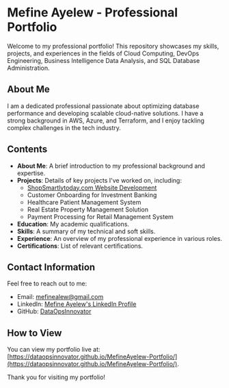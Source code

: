 # Mefine Ayelew - Professional Portfolio

Welcome to my professional portfolio! This repository showcases my skills, projects, and experiences in the fields of Cloud Computing, DevOps Engineering, Business Intelligence Data Analysis, and SQL Database Administration.

## About Me
I am a dedicated professional passionate about optimizing database performance and developing scalable cloud-native solutions. I have a strong background in AWS, Azure, and Terraform, and I enjoy tackling complex challenges in the tech industry.

## Contents
- **About Me**: A brief introduction to my professional background and expertise.
- **Projects**: Details of key projects I've worked on, including:
  - [ShopSmartlytoday.com Website Development](https://shopsmartlytoday.com)
  - Customer Onboarding for Investment Banking
  - Healthcare Patient Management System
  - Real Estate Property Management Solution
  - Payment Processing for Retail Management System
- **Education**: My academic qualifications.
- **Skills**: A summary of my technical and soft skills.
- **Experience**: An overview of my professional experience in various roles.
- **Certifications**: List of relevant certifications.

## Contact Information
Feel free to reach out to me:

- Email: [mefinealew@gmail.com](mailto:mefinealew@gmail.com)
- LinkedIn: [Mefine Ayelew's LinkedIn Profile](https://www.linkedin.com/in/mefine-ayelew)
- GitHub: [DataOpsInnovator](https://github.com/mgeta)

## How to View
You can view my portfolio live at: [https://dataopsinnovator.github.io/MefineAyelew-Portfolio/](https://dataopsinnovator.github.io/MefineAyelew-Portfolio/).

Thank you for visiting my portfolio!
